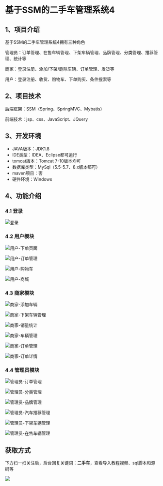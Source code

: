 # 基于SSM的二手车管理系统4

## 1、项目介绍

基于SSM的二手车管理系统4拥有三种角色

管理员：订单管理、在售车辆管理、下架车辆管理、品牌管理、分类管理、推荐管理、统计等

商家：登录注册、添加/下架/删除车辆、订单管理、发货等

用户：登录注册、收货、购物车、下单购买、条件搜索等


## 2、项目技术

后端框架：SSM（Spring、SpringMVC、Mybatis）

前端技术：jsp、css、JavaScript、JQuery

## 3、开发环境

- JAVA版本：JDK1.8
- IDE类型：IDEA、Eclipse都可运行
- tomcat版本：Tomcat 7-10版本均可
- 数据库类型：MySql（5.5-5.7、8.x版本都可） 
- maven项目：否
- 硬件环境：Windows


## 4、功能介绍

### 4.1 登录

![登录](https://www.codeshop.fun/Typora-Images/202311141951710.jpg)

### 4.2 用户模块

![用户-下单页面](https://www.codeshop.fun/Typora-Images/202311141951676.jpg)

![用户-订单管理](https://www.codeshop.fun/Typora-Images/202311141951765.jpg)

![用户-购物车](https://www.codeshop.fun/Typora-Images/202311141951742.jpg)

![用户-商城](https://www.codeshop.fun/Typora-Images/202311141951804.jpg)


### 4.3 商家模块

![商家-添加车辆](https://www.codeshop.fun/Typora-Images/202311141951796.jpg)

![商家-下架车辆管理](https://www.codeshop.fun/Typora-Images/202311141950481.jpg)

![商家-销量统计](https://www.codeshop.fun/Typora-Images/202311141950514.jpg)

![商家-车辆管理](https://www.codeshop.fun/Typora-Images/202311141950617.jpg)

![商家-订单管理](https://www.codeshop.fun/Typora-Images/202311141950673.jpg)

![商家-订单详情](https://www.codeshop.fun/Typora-Images/202311141950577.jpg)

### 4.4 管理员模块

![管理员-订单管理](https://www.codeshop.fun/Typora-Images/202311141951410.jpg)

![管理员-分类管理](https://www.codeshop.fun/Typora-Images/202311141951466.jpg)

![管理员-品牌管理](https://www.codeshop.fun/Typora-Images/202311141951516.jpg)

![管理员-汽车推荐管理](https://www.codeshop.fun/Typora-Images/202311141951621.jpg)

![管理员-下架车辆管理](https://www.codeshop.fun/Typora-Images/202311141951379.jpg)

![管理员-在售车辆管理](https://www.codeshop.fun/Typora-Images/202311141951568.jpg)




## 获取方式

下方扫一扫关注后，后台回复关键词：**二手车**，查看导入教程视频、sql脚本和源码等

 ![](https://www.codeshop.fun/Typora-Images/202205281253739.png)


